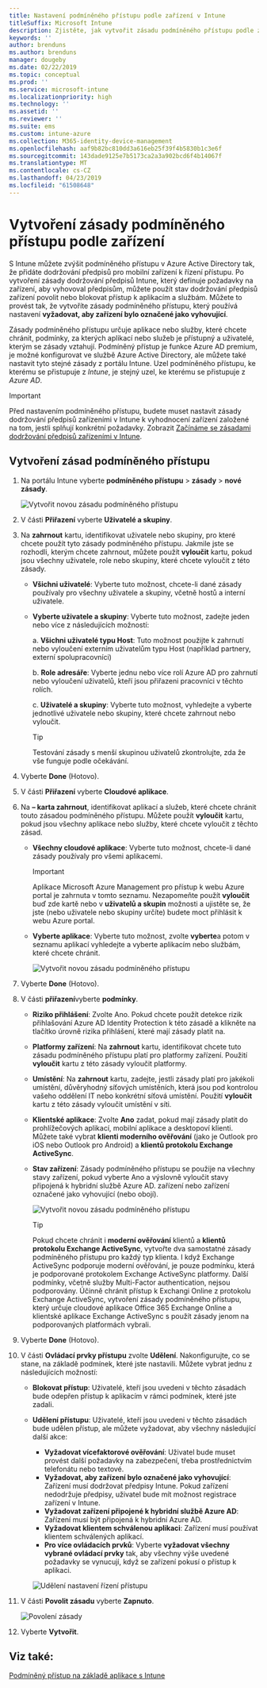 ```yaml
---
title: Nastavení podmíněného přístupu podle zařízení v Intune
titleSuffix: Microsoft Intune
description: Zjistěte, jak vytvořit zásadu podmíněného přístupu podle zařízení na základě dodržování předpisů zařízení v Microsoft Intune a správy mobilních aplikací.
keywords: ''
author: brenduns
ms.author: brenduns
manager: dougeby
ms.date: 02/22/2019
ms.topic: conceptual
ms.prod: ''
ms.service: microsoft-intune
ms.localizationpriority: high
ms.technology: ''
ms.assetid: ''
ms.reviewer: ''
ms.suite: ems
ms.custom: intune-azure
ms.collection: M365-identity-device-management
ms.openlocfilehash: aaf9b82bc810dd3a616eb25f39f4b5830b1c3e6f
ms.sourcegitcommit: 143dade9125e7b5173ca2a3a902bcd6f4b14067f
ms.translationtype: MT
ms.contentlocale: cs-CZ
ms.lasthandoff: 04/23/2019
ms.locfileid: "61508648"
---
```

# <a name="create-a-device-based-conditional-access-policy"></a>Vytvoření zásady podmíněného přístupu podle zařízení

S Intune můžete zvýšit podmíněného přístupu v Azure Active Directory tak, že přidáte dodržování předpisů pro mobilní zařízení k řízení přístupu. Po vytvoření zásady dodržování předpisů Intune, který definuje požadavky na zařízení, aby vyhovoval předpisům, můžete použít stav dodržování předpisů zařízení povolit nebo blokovat přístup k aplikacím a službám. Můžete to provést tak, že vytvoříte zásady podmíněného přístupu, který používá nastavení **vyžadovat, aby zařízení bylo označené jako vyhovující**.  

Zásady podmíněného přístupu určuje aplikace nebo služby, které chcete chránit, podmínky, za kterých aplikací nebo služeb je přístupný a uživatelé, kterým se zásady vztahují. Podmíněný přístup je funkce Azure AD premium, je možné konfigurovat ve službě Azure Active Directory, ale můžete také nastavit tyto stejné zásady z portálu Intune. Uzel podmíněného přístupu, ke kterému se přistupuje z *Intune*, je stejný uzel, ke kterému se přistupuje z *Azure AD*.  

> [!IMPORTANT]
> Před nastavením podmíněného přístupu, budete muset nastavit zásady dodržování předpisů zařízeními v Intune k vyhodnocení zařízení založené na tom, jestli splňují konkrétní požadavky. Zobrazit [Začínáme se zásadami dodržování předpisů zařízeními v Intune](device-compliance-get-started.md).

## <a name="create-conditional-access-policy"></a>Vytvoření zásad podmíněného přístupu

1.  Na portálu Intune vyberte **podmíněného přístupu** > **zásady** > **nové zásady**.
   
    ![Vytvořit novou zásadu podmíněného přístupu](media/create-conditional-access-intune/create-ca.png)
 
2.  V části **Přiřazení** vyberte **Uživatelé a skupiny**. 
3.  Na **zahrnout** kartu, identifikovat uživatele nebo skupiny, pro které chcete použít tyto zásady podmíněného přístupu. Jakmile jste se rozhodli, kterým chcete zahrnout, můžete použít **vyloučit** kartu, pokud jsou všechny uživatele, role nebo skupiny, které chcete vyloučit z této zásady.  
    - **Všichni uživatelé**: Vyberte tuto možnost, chcete-li dané zásady používaly pro všechny uživatele a skupiny, včetně hostů a interní uživatele.
  
    - **Vyberte uživatele a skupiny**: Vyberte tuto možnost, zadejte jeden nebo více z následujících možností:
  
      a. **Všichni uživatelé typu Host**: Tuto možnost použijte k zahrnutí nebo vyloučení externím uživatelům typu Host (například partnery, externí spolupracovníci)
       
      b. **Role adresáře**: Vyberte jednu nebo více rolí Azure AD pro zahrnutí nebo vyloučení uživatelů, kteří jsou přiřazeni pracovníci v těchto rolích.
      
      c. **Uživatelé a skupiny**: Vyberte tuto možnost, vyhledejte a vyberte jednotlivé uživatele nebo skupiny, které chcete zahrnout nebo vyloučit.
     
       > [!TIP]  
       > Testování zásady s menší skupinou uživatelů zkontrolujte, zda že vše funguje podle očekávání.
4.  Vyberte **Done** (Hotovo).
5.  V části **Přiřazení** vyberte **Cloudové aplikace**. 
6.  Na **– karta zahrnout**, identifikovat aplikací a služeb, které chcete chránit touto zásadou podmíněného přístupu. Můžete použít **vyloučit** kartu, pokud jsou všechny aplikace nebo služby, které chcete vyloučit z těchto zásad.
    - **Všechny cloudové aplikace**: Vyberte tuto možnost, chcete-li dané zásady používaly pro všemi aplikacemi.
      > [!IMPORTANT]  
      > Aplikace Microsoft Azure Management pro přístup k webu Azure portal je zahrnuta v tomto seznamu. Nezapomeňte použít **vyloučit** buď zde kartě nebo v **uživatelů a skupin** možnosti a ujistěte se, že jste (nebo uživatele nebo skupiny určíte) budete moct přihlásit k webu Azure portal. 

    - **Vyberte aplikace**: Vyberte tuto možnost, zvolte **vyberte**a potom v seznamu aplikací vyhledejte a vyberte aplikacím nebo službám, které chcete chránit.
    
      ![Vytvořit novou zásadu podmíněného přístupu](media/create-conditional-access-intune/create-ca-select-apps.png)

7.  Vyberte **Done** (Hotovo).
8.  V části **přiřazení**vyberte **podmínky**.
    - **Riziko přihlášení**: Zvolte Ano. Pokud chcete použít detekce rizik přihlašování Azure AD Identity Protection k této zásadě a klikněte na tlačítko úrovně rizika přihlášení, které mají zásady platit na.
    - **Platformy zařízení**: Na **zahrnout** kartu, identifikovat chcete tuto zásadu podmíněného přístupu platí pro platformy zařízení. Použití **vyloučit** kartu z této zásady vyloučit platformy.
    - **Umístění**: Na **zahrnout** kartu, zadejte, jestli zásady platí pro jakékoli umístění, důvěryhodný síťových umístěních, která jsou pod kontrolou vašeho oddělení IT nebo konkrétní síťová umístění. Použití **vyloučit** kartu z této zásady vyloučit umístění v síti. 
    - **Klientské aplikace**: Zvolte **Ano** zadat, pokud mají zásady platit do prohlížečových aplikací, mobilní aplikace a desktopoví klienti. Můžete také vybrat **klienti moderního ověřování** (jako je Outlook pro iOS nebo Outlook pro Android) a **klientů protokolu Exchange ActiveSync**.
    - **Stav zařízení**: Zásady podmíněného přístupu se použije na všechny stavy zařízení, pokud vyberte Ano a výslovně vyloučit stavy připojená k hybridní službě Azure AD. zařízení nebo zařízení označené jako vyhovující (nebo obojí).
    
      ![Vytvořit novou zásadu podmíněného přístupu](media/create-conditional-access-intune/create-ca-device-platforms.png)

      > [!TIP]  
      > Pokud chcete chránit i **moderní ověřování** klientů a **klientů protokolu Exchange ActiveSync**, vytvořte dva samostatné zásady podmíněného přístupu pro každý typ klienta. I když Exchange ActiveSync podporuje moderní ověřování, je pouze podmínku, která je podporované protokolem Exchange ActiveSync platformy. Další podmínky, včetně služby Multi-Factor authentication, nejsou podporovány. Účinně chránit přístup k Exchangi Online z protokolu Exchange ActiveSync, vytvoření zásady podmíněného přístupu, který určuje cloudové aplikace Office 365 Exchange Online a klientské aplikace Exchange ActiveSync s použít zásady jenom na podporovaných platformách vybrali.

9.  Vyberte **Done** (Hotovo).
10. V části **Ovládací prvky přístupu** zvolte **Udělení**. Nakonfigurujte, co se stane, na základě podmínek, které jste nastavili.  Můžete vybrat jednu z následujících možností:
    - **Blokovat přístup**: Uživatelé, kteří jsou uvedeni v těchto zásadách bude odepřen přístup k aplikacím v rámci podmínek, které jste zadali.
    - **Udělení přístupu**: Uživatelé, kteří jsou uvedeni v těchto zásadách bude udělen přístup, ale můžete vyžadovat, aby všechny následující další akce:
      - **Vyžadovat vícefaktorové ověřování**: Uživatel bude muset provést další požadavky na zabezpečení, třeba prostřednictvím telefonátu nebo textové.
      - **Vyžadovat, aby zařízení bylo označené jako vyhovující**: Zařízení musí dodržovat předpisy Intune. Pokud zařízení nedodržuje předpisy, uživatel bude mít možnost registrace zařízení v Intune. 
      - **Vyžadovat zařízení připojené k hybridní službě Azure AD**: Zařízení musí být připojená k hybridní Azure AD.
      - **Vyžadovat klientem schválenou aplikaci**: Zařízení musí používat klientem schválených aplikací. 
      - **Pro více ovládacích prvků**: Vyberte **vyžadovat všechny vybrané ovládací prvky** tak, aby všechny výše uvedené požadavky se vynucují, když se zařízení pokusí o přístup k aplikaci.
    
      ![Udělení nastavení řízení přístupu](media/create-conditional-access-intune/create-ca-grant-access-settings.png)
 
11. V části **Povolit zásadu** vyberte **Zapnuto**.
     
     ![Povolení zásady](media/create-conditional-access-intune/enable-policy.png)

12. Vyberte **Vytvořit**.

## <a name="see-also"></a>Viz také:
[Podmíněný přístup na základě aplikace s Intune](app-based-conditional-access-intune.md)
